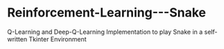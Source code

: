 # Reinforcement-Learning---Snake
Q-Learning and Deep-Q-Learning Implementation to play Snake in a self-written Tkinter Environment 
